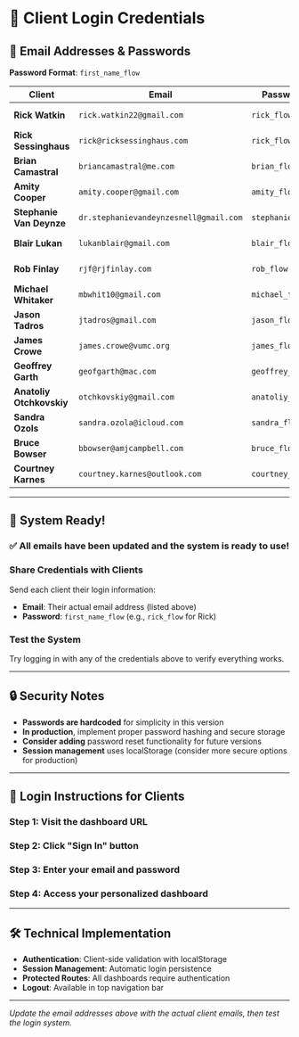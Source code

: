# 🔐 Client Login Credentials

## 📧 Email Addresses & Passwords

**Password Format**: `first_name_flow`

| Client | Email | Password | Status |
|--------|-------|----------|---------|
| **Rick Watkin** | `rick.watkin22@gmail.com` | `rick_flow` | ✅ Ready |
| **Rick Sessinghaus** | `rick@ricksessinghaus.com` | `rick_flow` | ✅ Ready |
| **Brian Camastral** | `briancamastral@me.com` | `brian_flow` | ✅ Ready |
| **Amity Cooper** | `amity.cooper@gmail.com` | `amity_flow` | ✅ Ready |
| **Stephanie Van Deynze** | `dr.stephanievandeynzesnell@gmail.com` | `stephanie_flow` | ✅ Ready |
| **Blair Lukan** | `lukanblair@gmail.com` | `blair_flow` | ✅ Ready |
| **Rob Finlay** | `rjf@rjfinlay.com` | `rob_flow` | ✅ Ready |
| **Michael Whitaker** | `mbwhit10@gmail.com` | `michael_flow` | ✅ Ready |
| **Jason Tadros** | `jtadros@gmail.com` | `jason_flow` | ✅ Ready |
| **James Crowe** | `james.crowe@vumc.org` | `james_flow` | ✅ Ready |
| **Geoffrey Garth** | `geofgarth@mac.com` | `geoffrey_flow` | ✅ Ready |
| **Anatoliy Otchkovskiy** | `otchkovskiy@gmail.com` | `anatoliy_flow` | ✅ Ready |
| **Sandra Ozols** | `sandra.ozola@icloud.com` | `sandra_flow` | ✅ Ready |
| **Bruce Bowser** | `bbowser@amjcampbell.com` | `bruce_flow` | ✅ Ready |
| **Courtney Karnes** | `courtney.karnes@outlook.com` | `courtney_flow` | ✅ Ready |

---

## 🚀 System Ready!

### ✅ **All emails have been updated and the system is ready to use!**

### **Share Credentials with Clients**
Send each client their login information:
- **Email**: Their actual email address (listed above)
- **Password**: `first_name_flow` (e.g., `rick_flow` for Rick)

### **Test the System**
Try logging in with any of the credentials above to verify everything works.

---

## 🔒 Security Notes

- **Passwords are hardcoded** for simplicity in this version
- **In production**, implement proper password hashing and secure storage
- **Consider adding** password reset functionality for future versions
- **Session management** uses localStorage (consider more secure options for production)

---

## 📱 Login Instructions for Clients

### **Step 1**: Visit the dashboard URL
### **Step 2**: Click "Sign In" button
### **Step 3**: Enter your email and password
### **Step 4**: Access your personalized dashboard

---

## 🛠️ Technical Implementation

- **Authentication**: Client-side validation with localStorage
- **Session Management**: Automatic login persistence
- **Protected Routes**: All dashboards require authentication
- **Logout**: Available in top navigation bar

---

*Update the email addresses above with the actual client emails, then test the login system.*
